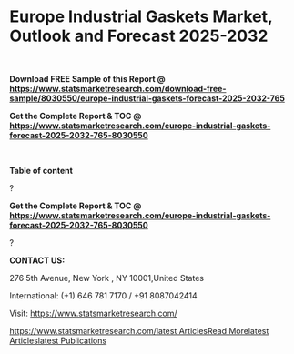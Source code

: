 <h1>Europe Industrial Gaskets Market, Outlook and Forecast 2025-2032</h1><br/><p><strong>Download FREE Sample of this Report @ <a href="https://www.statsmarketresearch.com/download-free-sample/8030550/europe-industrial-gaskets-forecast-2025-2032-765">https://www.statsmarketresearch.com/download-free-sample/8030550/europe-industrial-gaskets-forecast-2025-2032-765</a></strong></p>
 
 
 
 <div><b>Get the Complete Report & TOC @ <a href="https://www.statsmarketresearch.com/europe-industrial-gaskets-forecast-2025-2032-765-8030550">https://www.statsmarketresearch.com/europe-industrial-gaskets-forecast-2025-2032-765-8030550</a></b></div>
 
 
 
 <p><br />
 
 <b>Table of content</b></p>
 
 
 
 <p>? </p>
 
 
 
 <div><b>Get the Complete Report & TOC @ <a href="https://www.statsmarketresearch.com/europe-industrial-gaskets-forecast-2025-2032-765-8030550">https://www.statsmarketresearch.com/europe-industrial-gaskets-forecast-2025-2032-765-8030550</a></b></div>
 
 
 
 <p>? </p>
 
 
 
 <p><b>CONTACT US:</b><br />
 
 276 5th Avenue, New York , NY 10001,United States<br />
 
 International: (+1) 646 781 7170 / +91 8087042414<br />
 
 Visit: <a href="https://www.statsmarketresearch.com/">https://www.statsmarketresearch.com/</a><br />
 
 <a href="https://gyeongbokgung.com">https://www.statsmarketresearch.com/</a><a href="https://hallyeomaritime.com">latest Articles</a><a href="https://jingwansa.com">Read More</a><a href="https://nguoiviet.jp/">latest Articles</a><a href="https://www.intelmarketresearch.com/">latest Publications</a></p>